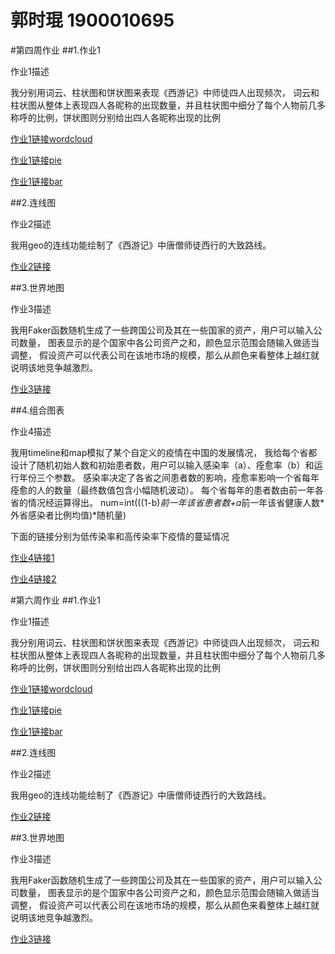 # 郭时琨 1900010695
#第四周作业
##1.作业1
  
作业1描述
  
我分别用词云、柱状图和饼状图来表现《西游记》中师徒四人出现频次，
词云和柱状图从整体上表现四人各昵称的出现数量，并且柱状图中细分了每个人物前几多称呼的比例，饼状图则分别给出四人各昵称出现的比例
  
[作业1链接wordcloud](https://gsk5198.github.io/hw1.html)
  
[作业1链接pie](https://gsk5198.github.io/hw1.png)
  
[作业1链接bar](https://gsk5198.github.io/hw1bar.png)
  
  
##2.连线图
  
作业2描述
  
我用geo的连线功能绘制了《西游记》中唐僧师徒西行的大致路线。
  
[作业2链接](https://gsk5198.github.io/hw2.html)
  
  
##3.世界地图
  
作业3描述
  
我用Faker函数随机生成了一些跨国公司及其在一些国家的资产，用户可以输入公司数量，
图表显示的是个国家中各公司资产之和，颜色显示范围会随输入做适当调整，
假设资产可以代表公司在该地市场的规模，那么从颜色来看整体上越红就说明该地竞争越激烈。
  
[作业3链接](https://gsk5198.github.io/hw3.html)
  
  
##4.组合图表
  
作业4描述
  
我用timeline和map模拟了某个自定义的疫情在中国的发展情况，
我给每个省都设计了随机初始人数和初始患者数，用户可以输入感染率（a）、痊愈率（b）和运行年份三个参数。
感染率决定了各省之间患者数的影响，痊愈率影响一个省每年痊愈的人的数量（最终数值包含小幅随机波动）。
每个省每年的患者数由前一年各省的情况经运算得出。
num=int(((1-b)*前一年该省患者数+a*前一年该省健康人数*外省感染者比例均值)*随机量)
  
下面的链接分别为低传染率和高传染率下疫情的蔓延情况
  
[作业4链接1](https://gsk5198.github.io/hw4_lowrate.html)
  
[作业4链接2](https://gsk5198.github.io/hw4_highrate.html)
  

  
 #第六周作业
 ##1.作业1
  
作业1描述
  
我分别用词云、柱状图和饼状图来表现《西游记》中师徒四人出现频次，
词云和柱状图从整体上表现四人各昵称的出现数量，并且柱状图中细分了每个人物前几多称呼的比例，饼状图则分别给出四人各昵称出现的比例
  
[作业1链接wordcloud](https://gsk5198.github.io/hw1.html)
  
[作业1链接pie](https://gsk5198.github.io/hw1.png)
  
[作业1链接bar](https://gsk5198.github.io/hw1bar.png)
  
  
##2.连线图
  
作业2描述
  
我用geo的连线功能绘制了《西游记》中唐僧师徒西行的大致路线。
  
[作业2链接](https://gsk5198.github.io/hw2.html)
  
  
##3.世界地图
  
作业3描述
  
我用Faker函数随机生成了一些跨国公司及其在一些国家的资产，用户可以输入公司数量，
图表显示的是个国家中各公司资产之和，颜色显示范围会随输入做适当调整，
假设资产可以代表公司在该地市场的规模，那么从颜色来看整体上越红就说明该地竞争越激烈。
  
[作业3链接](https://gsk5198.github.io/hw3.html)
  
